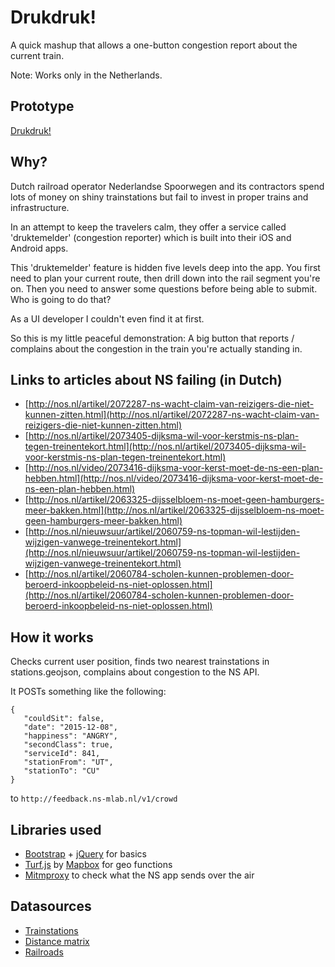 Drukdruk!
=========

A quick mashup that allows a one-button congestion report about the current train.

Note: Works only in the Netherlands.


Prototype
---------

[Drukdruk!](http://gijs.github.io/drukdruk/)


Why?
----

Dutch railroad operator Nederlandse Spoorwegen and its contractors spend lots of money on shiny trainstations but fail to invest in proper trains and infrastructure.

In an attempt to keep the travelers calm, they offer a service called 'druktemelder' (congestion reporter) which is built into their iOS and Android apps.

This 'druktemelder' feature is hidden five levels deep into the app. You first need to plan your current route, then drill down into the rail segment you're on. Then you need to answer some questions before being able to submit. Who is going to do that? 

As a UI developer I couldn't even find it at first.

So this is my little peaceful demonstration: A big button that reports / complains about the congestion in the train you're actually standing in.


Links to articles about NS failing (in Dutch)
---------------------------------------------

 - [http://nos.nl/artikel/2072287-ns-wacht-claim-van-reizigers-die-niet-kunnen-zitten.html](http://nos.nl/artikel/2072287-ns-wacht-claim-van-reizigers-die-niet-kunnen-zitten.html)
 - [http://nos.nl/artikel/2073405-dijksma-wil-voor-kerstmis-ns-plan-tegen-treinentekort.html](http://nos.nl/artikel/2073405-dijksma-wil-voor-kerstmis-ns-plan-tegen-treinentekort.html)
 - [http://nos.nl/video/2073416-dijksma-voor-kerst-moet-de-ns-een-plan-hebben.html](http://nos.nl/video/2073416-dijksma-voor-kerst-moet-de-ns-een-plan-hebben.html)
 - [http://nos.nl/artikel/2063325-dijsselbloem-ns-moet-geen-hamburgers-meer-bakken.html](http://nos.nl/artikel/2063325-dijsselbloem-ns-moet-geen-hamburgers-meer-bakken.html)
 - [http://nos.nl/nieuwsuur/artikel/2060759-ns-topman-wil-lestijden-wijzigen-vanwege-treinentekort.html](http://nos.nl/nieuwsuur/artikel/2060759-ns-topman-wil-lestijden-wijzigen-vanwege-treinentekort.html)
 - [http://nos.nl/artikel/2060784-scholen-kunnen-problemen-door-beroerd-inkoopbeleid-ns-niet-oplossen.html](http://nos.nl/artikel/2060784-scholen-kunnen-problemen-door-beroerd-inkoopbeleid-ns-niet-oplossen.html)


How it works
------------ 

Checks current user position, finds two nearest trainstations in stations.geojson, complains about congestion to the NS API.

It POSTs something like the following:

```
{
   "couldSit": false,
   "date": "2015-12-08",
   "happiness": "ANGRY",
   "secondClass": true,
   "serviceId": 841,
   "stationFrom": "UT",
   "stationTo": "CU"
}
```

to `http://feedback.ns-mlab.nl/v1/crowd`


Libraries used
--------------

- [Bootstrap](http://getbootstrap.com/) + [jQuery](https://jquery.com/) for basics
- [Turf.js](http://turfjs.org/) by [Mapbox](http://www.mapbox.com/) for geo functions
- [Mitmproxy](http://mitmproxy.org/) to check what the NS app sends over the air


Datasources
-----------

- [Trainstations](http://www.rijkswaterstaat.nl/apps/geoservices/geodata/dmc/nwb-spoorwegen/geogegevens/shapefile/01-12-2015/Treinstations/)
- [Distance matrix](http://www.rijdendetreinen.nl/over/open-data)
- [Railroads](https://www.pdok.nl/nl/producten/pdok-downloads/basis-registratie-topografie/topnl/topnl-actueel/top10nl)


